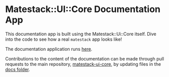 # Matestack::UI::Core Documentation App

This documentation app is built using the Matestack::Ui::Core itself. Dive into the code to see how a real `matestack` app looks like!

The documentation application runs [here](https://docs.matestack.io).

Contributions to the content of the documentation can be made through pull requests to the main repository, [matestack-ui-core](https://github.com/matestack/matestack-ui-core), by updating files in the [docs folder](https://github.com/matestack/matestack-ui-core/tree/master/docs).
